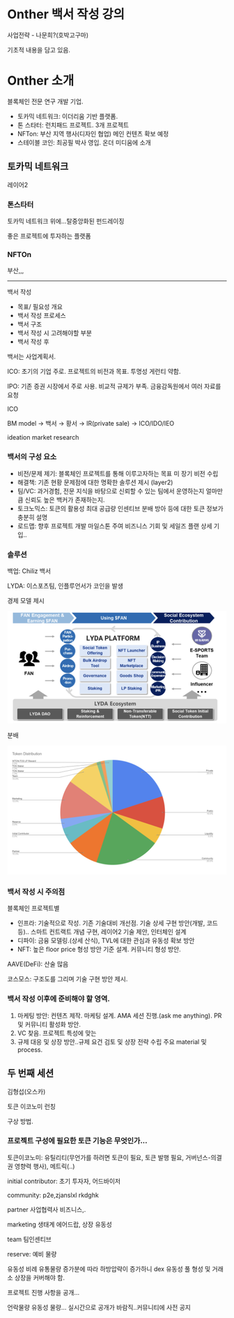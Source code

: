 # Onther 백서 작성 강의

사업전략 - 나문희?(호박고구마)

기초적 내용을 담고 있음.

# Onther 소개

블록체인 전문 연구 개발 기업. 

- 토카믹 네트워크: 이더리움 기반 플랫폼.
- 톤 스타터: 런치패드 프로젝트. 3개 프로젝트
- NFTon: 부산 지역 행사(디자인 협업) 메인 컨텐츠 확보 예정
- 스테이블 코인: 최공필 박사 영입. 온더 미디움에 소개

## 토카믹 네트워크

레이어2

### 톤스타터

토카믹 네트워크 위에…탈중앙화된 펀드레이징

좋은 프로젝트에 투자하는 플랫폼

### NFTOn

부산,,,

---

백서 작성

- 목표/ 필요성 개요
- 백서 작성 프로세스
- 백서 구조
- 백서 작성 시 고려해야할 부분
- 백서 작성 후

백서는 사업계획서.

ICO: 초기의 기업 주로. 프로젝트의 비전과 목표. 투명성 게런티 약함.

IPO: 기존 증권 시장에서  주로 사용. 비교적 규제가 부족. 금융감독원에서 여러 자료를 요청

ICO

BM model → 백서 → 황서 → IR(private sale) → ICO/IDO/IEO

ideation market research

### 백서의 구성 요소

- 비전/문제 제기: 블록체인 프로젝트를 통해 이루고자하는 목표 미 장기 비전 수립
- 해결책: 기존 현황 문제점에 대한 명확한 솔루션 제시 (layer2)
- 팀/VC: 과거경험, 전문 지식을 바탕으로 신뢰할 수 있는 팀에서 운영하는지 얼마만큼 신뢰도 높은 백커가 존재하는지.
- 토크노믹스: 토큰의 활용성 최대 공급량 인센티브 분배 방아 등에 대한 토큰 정보가 충분히 설명
- 로드맵: 향후 프로젝트 개발 마일스톤 주여 비즈니스 기회 및 세일즈 플랜 상세 기입..

### 솔루션

백업: Chiliz 백서

[](https://www.chiliz.com/Chiliz_Corporate-Product-profile-V9.pdf)

LYDA: 이스포츠팀, 인플루언서가 코인을 발생

경제 모델 제시

![Screen Shot 2022-07-15 at 19.59.32.png](Onther%20%E1%84%87%E1%85%A2%E1%86%A8%E1%84%89%E1%85%A5%20%E1%84%8C%E1%85%A1%E1%86%A8%E1%84%89%E1%85%A5%E1%86%BC%20%E1%84%80%E1%85%A1%E1%86%BC%E1%84%8B%E1%85%B4%20c92f3f0b57fe48869a7fc45accb642c2/Screen_Shot_2022-07-15_at_19.59.32.png)

분배

![Screen Shot 2022-07-15 at 20.00.22.png](Onther%20%E1%84%87%E1%85%A2%E1%86%A8%E1%84%89%E1%85%A5%20%E1%84%8C%E1%85%A1%E1%86%A8%E1%84%89%E1%85%A5%E1%86%BC%20%E1%84%80%E1%85%A1%E1%86%BC%E1%84%8B%E1%85%B4%20c92f3f0b57fe48869a7fc45accb642c2/Screen_Shot_2022-07-15_at_20.00.22.png)

### 백서 작성 시 주의점

블록체인 프로젝트별

- 인프라: 기술적으로 작성. 기존 기술대비 개선점. 기술 상세 구현 방안(개발, 코드 등).. 스마트 컨트랙트 개념 구현, 레이어2 기술 제안, 인터체인 설계
- 디파이: 금융 모델링.(상세 산식), TVL에 대한 관심과 유동성 확보 방안
- NFT: 높은 floor price 형성 방안 기준 설계. 커뮤니티 형성 방안.

AAVE(DeFi): 산술 많음

코스모스: 구조도를 그리며 기술 구현 방안 제시.

### 백서 작성 이후에 준비해야 할 영역.

1. 마케팅 방안: 컨텐츠 제작. 마케팅 설계. AMA 세션 진행.(ask me anything). PR 및 커뮤니티 활성화 방안.
2. VC 찾음. 프로젝트 특성에 맞는
3. 규제 대응 및 상장 방안..규제 요건 검토 및 상장 전략 수립 주요 material 및 process.

## 두 번째 세션

김형섭(오스카)

토큰 이코노미 런칭

구상 방법.

### 프로젝트 구성에 필요한 토큰 기능은 무엇인가…

토큰이코노미: 유틸리티(무언가를 하려면 토큰이 필요, 토큰 발행 필요, 거버넌스-의결권 영향력 행사), 메트릭(..)

initial contributor: 초기 투자자, 어드바이저

community: p2e,zjanslxl rkdghk

partner 사업협력사 비즈니스,.

marketing 생태계 에어드랍, 상장 유동성

team 팀인센티브

reserve: 예비 물량

유동성 비례 유통물량 증가분에 따라 하방압략이 증가하니 dex 유동성 풀 형성 및 거래소 상장을 커버해야 함.

프로젝트 진행 사항을 공개…

언락물량 유동성 물량… 실시간으로 공개가 바람직..커뮤니티에 사전 공지